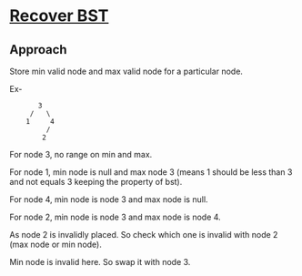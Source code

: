 # [Recover BST](https://leetcode.com/problems/recover-binary-search-tree/)

## Approach

Store min valid node and max valid node for a particular node.

Ex-
```
       3
     /   \
    1     4
         /
        2
```

For node 3, no range on min and max.

For node 1, min node is null and max node 3 (means 1 should be less than 3 and not equals 3 keeping the property of bst).

For node 4, min node is node 3 and max node is null.

For node 2, min node is node 3 and max node is node 4.

As node 2 is invalidly placed. So check which one is invalid with node 2 (max node or min node).

Min node is invalid here. So swap it with node 3.